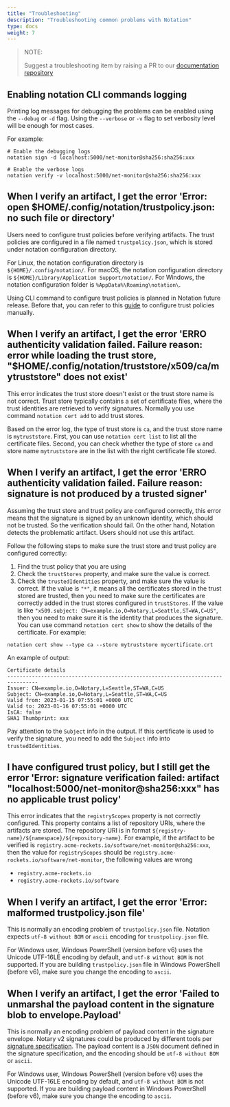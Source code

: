 ```yaml
---
title: "Troubleshooting"
description: "Troubleshooting common problems with Notation"
type: docs
weight: 7
---
```


> NOTE:
>
> Suggest a troubleshooting item by raising a PR to our [documentation repository](https://github.com/notaryproject/notaryproject.dev)

## Enabling notation CLI commands logging

Printing log messages for debugging the problems can be enabled using the `--debug` or `-d` flag. Using the `--verbose` or `-v` flag to set verbosity level will be enough for most cases.

For example:

```shell
# Enable the debugging logs
notation sign -d localhost:5000/net-monitor@sha256:sha256:xxx

# Enable the verbose logs
notation verify -v localhost:5000/net-monitor@sha256:sha256:xxx
```

## When I verify an artifact, I get the error 'Error: open $HOME/.config/notation/trustpolicy.json: no such file or directory'

Users need to configure trust policies before verifying artifacts. The trust policies are configured in a file named `trustpolicy.json`, which is stored under notation configuration directory.

For Linux, the notation configuration directory is `${HOME}/.config/notation/`. For macOS, the notation configuration directory is `${HOME}/Library/Application Support/notation/`. For Windows, the notation configuration folder is `%AppData%\Roaming\notation\`.

Using CLI command to configure trust policies is planned in Notation future release. Before that, you can refer to this [guide](https://github.com/notaryproject/notation/blob/v1.0.0-rc.1/specs/commandline/verify.md#configure-trust-policy) to configure trust policies manually.

## When I verify an artifact, I get the error 'ERRO authenticity validation failed. Failure reason: error while loading the trust store, "$HOME/.config/notation/truststore/x509/ca/mytruststore" does not exist'

This error indicates the trust store doesn't exist or the trust store name is not correct. Trust store typically contains a set of certificate files, where the trust identities are retrieved to verify signatures. Normally you use command `notation cert add` to add trust stores.

Based on the error log, the type of trust store is `ca`, and the trust store name is `mytruststore`. First, you can use `notation cert list` to list all the certificate files. Second, you can check whether the type of store `ca` and store name `mytruststore` are in the list with the right certificate file stored.

## When I verify an artifact, I get the error 'ERRO authenticity validation failed. Failure reason: signature is not produced by a trusted signer'

Assuming the trust store and trust policy are configured correctly, this error means that the signature is signed by an unknown identity, which should not be trusted. So the verification should fail. On the other hand, Notation detects the problematic artifact. Users should not use this artifact.

Follow the following steps to make sure the trust store and trust policy are configured correctly:

1. Find the trust policy that you are using
2. Check the `trustStores` property, and make sure the value is correct.
3. Check the `trustedIdentities` property, and make sure the value is correct. If the value is `"*"`, it means all the certificates stored in the trust stored are trusted, then you need to make sure the certificates are correctly added in the trust stores configured in `trustStores`. If the value is like `"x509.subject: CN=example.io,O=Notary,L=Seattle,ST=WA,C=US"`, then you need to make sure it is the identity that produces the signature. You can use command `notation cert show` to show the details of the certificate. For example:

```shell
notation cert show --type ca --store mytruststore mycertificate.crt
```

An example of output:

```text
Certificate details
--------------------------------------------------------------------------------
Issuer: CN=example.io,O=Notary,L=Seattle,ST=WA,C=US
Subject: CN=example.io,O=Notary,L=Seattle,ST=WA,C=US
Valid from: 2023-01-15 07:55:01 +0000 UTC
Valid to: 2023-01-16 07:55:01 +0000 UTC
IsCA: false
SHA1 Thumbprint: xxx
```

Pay attention to the `Subject` info in the output. If this certificate is used to verify the signature, you need to add the `Subject` info into `trustedIdentities`.

## I have configured trust policy, but I still get the error 'Error: signature verification failed: artifact "localhost:5000/net-monitor@sha256:xxx" has no applicable trust policy'

This error indicates that the `registryScopes` property is not correctly configured. This property contains a list of repository URIs, where the artifacts are stored. The repository URI is in format `${registry-name}/${namespace}/${repository-name}`. For example, if the artifact to be verified is `registry.acme-rockets.io/software/net-monitor@sha256:xxx`, then the value for `registryScopes` should be `registry.acme-rockets.io/software/net-monitor`, the following values are wrong

- `registry.acme-rockets.io`
- `registry.acme-rockets.io/software`

## When I verify an artifact, I get the error 'Error: malformed trustpolicy.json file'

This is normally an encoding problem of `trustpolicy.json` file. Notation expects `utf-8 without BOM` or `ascii` encoding for `trustpolicy.json` file.

For Windows user, Windows PowerShell (version before v6) uses the Unicode UTF-16LE encoding by default, and `utf-8 without BOM` is not supported. If you are building `trustpolicy.json` file in Windows PowerShell (before v6), make sure you change the encoding to `ascii`.

## When I verify an artifact, I get the error 'Failed to unmarshal the payload content in the signature blob to envelope.Payload'

This is normally an encoding problem of payload content in the signature envelope. Notary v2 signatures could be produced by different tools per [signature specification](https://github.com/notaryproject/notaryproject/blob/v1.0.0-rc.1/specs/signature-specification.md). The payload content is a `JSON` document defined in the signature specification, and the encoding should be `utf-8 without BOM` or `ascii`.

For Windows user, Windows PowerShell (version before v6) uses the Unicode UTF-16LE encoding by default, and `utf-8 without BOM` is not supported. If you are building payload content in Windows PowerShell (before v6), make sure you change the encoding to `ascii`.
